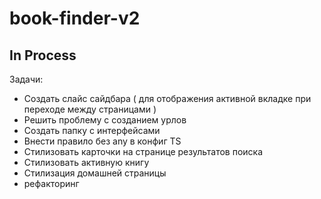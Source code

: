 # book-finder-v2
## In Process

Задачи: 
  - Создать слайс сайдбара ( для отображения активной вкладке при переходе между страницами )
  - Решить проблему с созданием урлов
  - Создать папку с интерфейсами
  - Внести правило без any в конфиг TS
  - Стилизовать карточки на странице результатов поиска
  - Стилизовать активную книгу
  - Стилизация домашней страницы
  - рефакторинг
